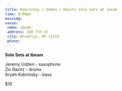 ```yaml
---
title: Kobrinsky / Udden / Ravitz solo sets at ibeam
time: 8:00pm
mainimg:
venue:
 name: ibeam
 address: 168 7th St
 city: Brooklyn, NY 11215
 phone:
---
```

**Solo Sets at ibeam**

Jeremy Udden - saxophone  
Ziv Ravitz - drums  
Aryeh Kobrinsky - bass  

$10